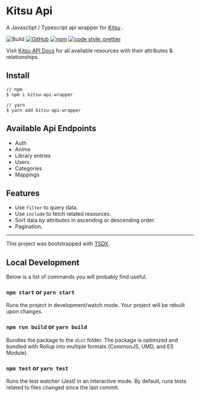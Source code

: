 # Kitsu Api
A Javasctipt / Typescript api wrapper for [Kitsu](https://kitsu.io/) .

![Build](https://github.com/ketkar203040/kitsu-api/workflows/Build/badge.svg?branch=develop)
[![GitHub](https://img.shields.io/github/license/ketkar203040/kitsu-api)]()
[![npm](https://img.shields.io/npm/v/kitsu-api-wrapper)](https://www.npmjs.com/package/kitsu-api-wrapper)
[![code style: prettier](https://img.shields.io/badge/code_style-prettier-ff69b4.svg)](https://github.com/prettier/prettier)

Visit [Kitsu API Docs](https://kitsu.docs.apiary.io/) for all available resources with their attributes & relationships.

## Install
    // npm
    $ npm i kitsu-api-wrapper 

    // yarn
    $ yarn add kitsu-api-wrapper 

## Available Api Endpoints
- Auth
- Anime
- Library entries
- Users
- Categories
- Mappings

## Features
- Use `filter` to query data.
- Use `include` to fetch related resources.
- Sort data by attributes in ascending or descending order.
- Pagination.


---
This project was bootstrapped with [TSDX](https://github.com/jaredpalmer/tsdx).

## Local Development

Below is a list of commands you will probably find useful.

### `npm start` or `yarn start`

Runs the project in development/watch mode. Your project will be rebuilt upon changes.

### `npm run build` or `yarn build`

Bundles the package to the `dist` folder.
The package is optimized and bundled with Rollup into multiple formats (CommonJS, UMD, and ES Module).


### `npm test` or `yarn test`

Runs the test watcher (Jest) in an interactive mode.
By default, runs tests related to files changed since the last commit.
